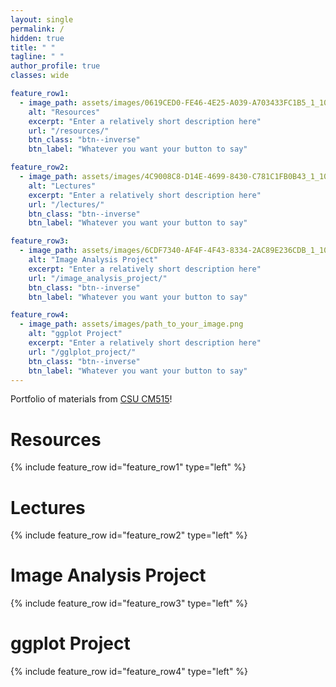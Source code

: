 ```yaml
---
layout: single
permalink: /
hidden: true
title: " "
tagline: " "
author_profile: true
classes: wide

feature_row1:
  - image_path: assets/images/0619CED0-FE46-4E25-A039-A703433FC1B5_1_105_c.jpeg
    alt: "Resources"
    excerpt: "Enter a relatively short description here"
    url: "/resources/"
    btn_class: "btn--inverse"
    btn_label: "Whatever you want your button to say"

feature_row2:
  - image_path: assets/images/4C9008C8-D14E-4699-8430-C781C1FB0B43_1_105_c.jpeg
    alt: "Lectures"
    excerpt: "Enter a relatively short description here"
    url: "/lectures/"
    btn_class: "btn--inverse"
    btn_label: "Whatever you want your button to say"

feature_row3:
  - image_path: assets/images/6CDF7340-AF4F-4F43-8334-2AC89E236CDB_1_105_c.jpeg
    alt: "Image Analysis Project"
    excerpt: "Enter a relatively short description here"
    url: "/image_analysis_project/"
    btn_class: "btn--inverse"
    btn_label: "Whatever you want your button to say"

feature_row4:
  - image_path: assets/images/path_to_your_image.png
    alt: "ggplot Project"
    excerpt: "Enter a relatively short description here"
    url: "/gglplot_project/"
    btn_class: "btn--inverse"
    btn_label: "Whatever you want your button to say"
---
```


Portfolio of materials from [CSU CM515](https://github.com/Colorado-State-University-CMB/CM515-course-2025/tree/main)!

# Resources
{% include feature_row id="feature_row1" type="left" %}

# Lectures
{% include feature_row id="feature_row2" type="left" %}

# Image Analysis Project
{% include feature_row id="feature_row3" type="left" %}

# ggplot Project
{% include feature_row id="feature_row4" type="left" %}


